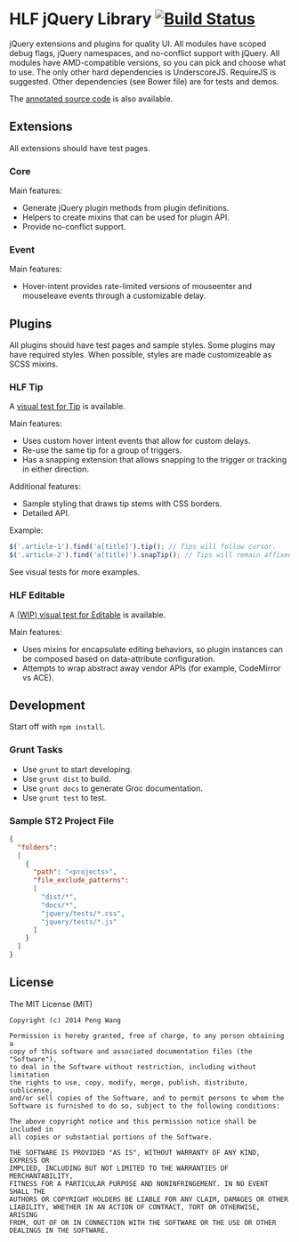 # HLF jQuery Library [![Build Status](https://travis-ci.org/hlfcoding/hlf-jquery.svg?branch=master)](https://travis-ci.org/hlfcoding/hlf-jquery)

jQuery extensions and plugins for quality UI. All modules have scoped debug
flags, jQuery namespaces, and no-conflict support with jQuery. All modules have
AMD-compatible versions, so you can pick and choose what to use. The only other
hard dependencies is UnderscoreJS. RequireJS is suggested. Other dependencies
(see Bower file) are for tests and demos.

The [annotated source code][] is also available.

## Extensions

All extensions should have test pages.

### Core

Main features:

- Generate jQuery plugin methods from plugin definitions.
- Helpers to create mixins that can be used for plugin API.
- Provide no-conflict support.

### Event

Main features:

- Hover-intent provides rate-limited versions of mouseenter and mouseleave 
  events through a customizable delay.

## Plugins

All plugins should have test pages and sample styles. Some plugins may have
required styles. When possible, styles are made customizeable as SCSS mixins.

### HLF Tip

A [visual test for Tip][] is available.

Main features:

- Uses custom hover intent events that allow for custom delays.
- Re-use the same tip for a group of triggers.
- Has a snapping extension that allows snapping to the trigger or tracking in
  either direction.

Additional features:

- Sample styling that draws tip stems with CSS borders.
- Detailed API.

Example:

```javascript
$('.article-1').find('a[title]').tip(); // Tips will follow cursor.
$('.article-2').find('a[title]').snapTip(); // Tips will remain affixed.
```

See visual tests for more examples.

### HLF Editable

A [(WIP) visual test for Editable][] is available.

Main features:

- Uses mixins for encapsulate editing behaviors, so plugin instances can be
  composed based on data-attribute configuration. 
- Attempts to wrap abstract away vendor APIs (for example, CodeMirror vs ACE).

## Development

Start off with `npm install`.

### Grunt Tasks

- Use `grunt` to start developing.
- Use `grunt dist` to build.
- Use `grunt docs` to generate Groc documentation.
- Use `grunt test` to test.

### Sample ST2 Project File

```json
{
  "folders":
  [
    {
      "path": "<projects>",
      "file_exclude_patterns":
      [
        "dist/*",
        "docs/*",
        "jquery/tests/*.css",
        "jquery/tests/*.js"
      ]
    }
  ]
}
```

## License

The MIT License (MIT)

    Copyright (c) 2014 Peng Wang

    Permission is hereby granted, free of charge, to any person obtaining a
    copy of this software and associated documentation files (the "Software"),
    to deal in the Software without restriction, including without limitation
    the rights to use, copy, modify, merge, publish, distribute, sublicense,
    and/or sell copies of the Software, and to permit persons to whom the
    Software is furnished to do so, subject to the following conditions:

    The above copyright notice and this permission notice shall be included in
    all copies or substantial portions of the Software.

    THE SOFTWARE IS PROVIDED "AS IS", WITHOUT WARRANTY OF ANY KIND, EXPRESS OR
    IMPLIED, INCLUDING BUT NOT LIMITED TO THE WARRANTIES OF MERCHANTABILITY,
    FITNESS FOR A PARTICULAR PURPOSE AND NONINFRINGEMENT. IN NO EVENT SHALL THE
    AUTHORS OR COPYRIGHT HOLDERS BE LIABLE FOR ANY CLAIM, DAMAGES OR OTHER
    LIABILITY, WHETHER IN AN ACTION OF CONTRACT, TORT OR OTHERWISE, ARISING
    FROM, OUT OF OR IN CONNECTION WITH THE SOFTWARE OR THE USE OR OTHER
    DEALINGS IN THE SOFTWARE.

[annotated source code]: http://hlfcoding.github.io/hlf-jquery/docs/index.html
[visual test for Tip]: http://hlfcoding.github.io/hlf-jquery/tests/tip.visual.html
[(WIP) visual test for Editable]: http://hlfcoding.github.io/hlf-jquery/tests/editable.visual.html
